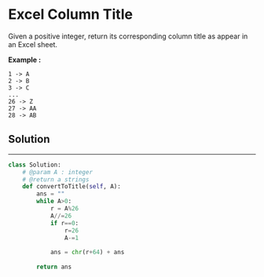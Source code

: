<h1>Excel Column Title</h1>

<p>
Given a positive integer, return its corresponding column title as appear in an Excel sheet.
</p>

<p>
<b>Example :</b>
<br>

    1 -> A
    2 -> B
    3 -> C
    ...
    26 -> Z
    27 -> AA
    28 -> AB 
</p>

<h2>Solution</h2>

***

```python
class Solution:
    # @param A : integer
    # @return a strings
    def convertToTitle(self, A):
        ans = ""
        while A>0:
            r = A%26
            A//=26
            if r==0:
                r=26
                A-=1
            
            ans = chr(r+64) + ans
        
        return ans
```